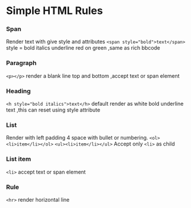 # Simple HTML Rules

### Span 
Render text with give style and attributes
`<span style="bold">text</span>`
style  = bold italics underline red on green ,same as rich bbcode

### Paragraph
`<p></p>` render a blank line top and bottom ,accept text or span element

### Heading
 `<h style="bold italics">text</h>` default render as white bold underline text ,this can reset using style attribute

### List
Render with left padding 4 space with  bullet or numbering.
`<ol><li>item</li></ol>`
`<ul><li>item</li></ul>`
Accept only `<li>` as child

### List item
`<li>` accept text or span element

### Rule
`<hr>` render horizontal line 
